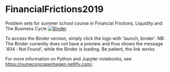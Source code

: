 # FinancialFrictions2019
Problem sets for summer school course in Financial Frictions, Liquidity and The Business Cycle
[![Binder](https://mybinder.org/badge_logo.svg)](https://mybinder.org/v2/gh/ChampionApe/FinancialFrictions2019.git/master?urlpath=lab)

To access the Binder version, simply click the logo with 'launch, binder'. NB: The Binder currently does not have a preview and thus shows the message '404 : Not Found', while the Binder is loading. Be patient, the link works. 

For more information on Python and Jupyter notebooks, see https://numeconcopenhagen.netlify.com/.
